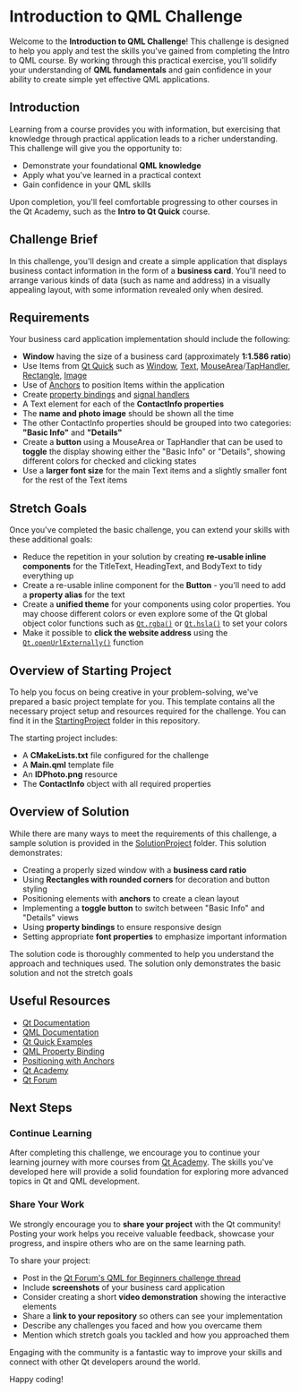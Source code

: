 # Introduction to QML Challenge

Welcome to the **Introduction to QML Challenge**! This challenge is designed to help you apply and test the skills you've gained from completing the Intro to QML course. By working through this practical exercise, you'll solidify your understanding of **QML fundamentals** and gain confidence in your ability to create simple yet effective QML applications.

## Introduction

Learning from a course provides you with information, but exercising that knowledge through practical application leads to a richer understanding. This challenge will give you the opportunity to:

- Demonstrate your foundational **QML knowledge**
- Apply what you've learned in a practical context
- Gain confidence in your QML skills

Upon completion, you'll feel comfortable progressing to other courses in the Qt Academy, such as the **Intro to Qt Quick** course.

## Challenge Brief

In this challenge, you'll design and create a simple application that displays business contact information in the form of a **business card**. You'll need to arrange various kinds of data (such as name and address) in a visually appealing layout, with some information revealed only when desired.

## Requirements

Your business card application implementation should include the following:

- **Window** having the size of a business card (approximately **1:1.586 ratio**)
- Use Items from [Qt Quick](https://doc.qt.io/qt-6/qtquick-index.html) such as [Window](https://doc.qt.io/qt-6/qml-qtquick-window.html), [Text](https://doc.qt.io/qt-6/qml-qtquick-text.html), [MouseArea](https://doc.qt.io/qt-6/qml-qtquick-mousearea.html)/[TapHandler](https://doc.qt.io/qt-6/qml-qtquick-taphandler.html), [Rectangle](https://doc.qt.io/qt-6/qml-qtquick-rectangle.html), [Image](https://doc.qt.io/qt-6/qml-qtquick-image.html)
- Use of [Anchors](https://doc.qt.io/qt-6/qtquick-positioning-anchors.html) to position Items within the application
- Create [property bindings](https://doc.qt.io/qt-6/qtqml-syntax-propertybinding.html) and [signal handlers](https://doc.qt.io/qt-6/qtqml-syntax-signals.html)
- A Text element for each of the **ContactInfo properties**
- The **name and photo image** should be shown all the time
- The other ContactInfo properties should be grouped into two categories: **"Basic Info"** and **"Details"**
- Create a **button** using a MouseArea or TapHandler that can be used to **toggle** the display showing either the "Basic Info" or "Details", showing different colors for checked and clicking states
- Use a **larger font size** for the main Text items and a slightly smaller font for the rest of the Text items

## Stretch Goals

Once you've completed the basic challenge, you can extend your skills with these additional goals:

- Reduce the repetition in your solution by creating **re-usable inline components** for the TitleText, HeadingText, and BodyText to tidy everything up
- Create a re-usable inline component for the **Button** - you'll need to add a **property alias** for the text
- Create a **unified theme** for your components using color properties. You may choose different colors or even explore some of the Qt global object color functions such as [`Qt.rgba()`](https://doc.qt.io/qt-6/qml-qtqml-qt.html#rgba-method) or [`Qt.hsla()`](https://doc.qt.io/qt-6/qml-qtqml-qt.html#hsla-method) to set your colors
- Make it possible to **click the website address** using the [`Qt.openUrlExternally()`](https://doc.qt.io/qt-6/qml-qtqml-qt.html#openUrlExternally-method) function

## Overview of Starting Project

To help you focus on being creative in your problem-solving, we've prepared a basic project template for you. This template contains all the necessary project setup and resources required for the challenge. You can find it in the [StartingProject](./StartingProject/) folder in this repository.

The starting project includes:

- A **CMakeLists.txt** file configured for the challenge
- A **Main.qml** template file
- An **IDPhoto.png** resource
- The **ContactInfo** object with all required properties

## Overview of Solution

While there are many ways to meet the requirements of this challenge, a sample solution is provided in the [SolutionProject](./SolutionProject/) folder. This solution demonstrates:

- Creating a properly sized window with a **business card ratio**
- Using **Rectangles with rounded corners** for decoration and button styling
- Positioning elements with **anchors** to create a clean layout
- Implementing a **toggle button** to switch between "Basic Info" and "Details" views
- Using **property bindings** to ensure responsive design
- Setting appropriate **font properties** to emphasize important information

The solution code is thoroughly commented to help you understand the approach and techniques used. The solution only demonstrates the basic solution and not the stretch goals

## Useful Resources

- [Qt Documentation](https://doc.qt.io)
- [QML Documentation](https://doc.qt.io/qt-6/qmlreference.html)
- [Qt Quick Examples](https://doc.qt.io/qt-6/qtquick-codesamples.html)
- [QML Property Binding](https://doc.qt.io/qt-6/qtqml-syntax-propertybinding.html)
- [Positioning with Anchors](https://doc.qt.io/qt-6/qtquick-positioning-anchors.html)
- [Qt Academy](https://qt.io/academy)
- [Qt Forum](https://forum.qt.io)

## Next Steps

### Continue Learning

After completing this challenge, we encourage you to continue your learning journey with more courses from [Qt Academy](https://qt.io/academy). The skills you've developed here will provide a solid foundation for exploring more advanced topics in Qt and QML development.

### Share Your Work

We strongly encourage you to **share your project** with the Qt community! Posting your work helps you receive valuable feedback, showcase your progress, and inspire others who are on the same learning path.

To share your project:

- Post in the [Qt Forum's QML for Beginners challenge thread](https://forum.qt.io/category/73/qt-courses)
- Include **screenshots** of your business card application
- Consider creating a short **video demonstration** showing the interactive elements
- Share a **link to your repository** so others can see your implementation
- Describe any challenges you faced and how you overcame them
- Mention which stretch goals you tackled and how you approached them

Engaging with the community is a fantastic way to improve your skills and connect with other Qt developers around the world.

Happy coding!
